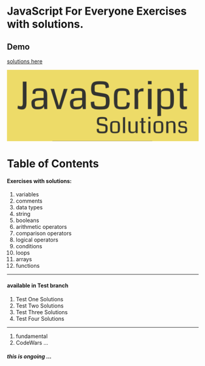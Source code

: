 # JavaScript For Everyone Exercises with solutions.

## Demo

[solutions here](https://mostafain.github.io/JavaScript-For-Everyone-ExercisesWithSolutions/ExercisesIndex.html)

![screenshot Demo](demoPic.png)


# Table of Contents

#### Exercises with solutions: 

1. variables
2. comments
3. data types
4. string
5. booleans
6. arithmetic operators
7. comparison operators
8. logical operators
9. conditions
10. loops 
11. arrays
12. functions
----------------------------
#### available in Test branch
 
1. Test One Solutions
2. Test Two Solutions
3. Test Three Solutions
4. Test Four Solutions
----------------------------

1. fundamental
2. CodeWars ...

##### this is ongoing ...
